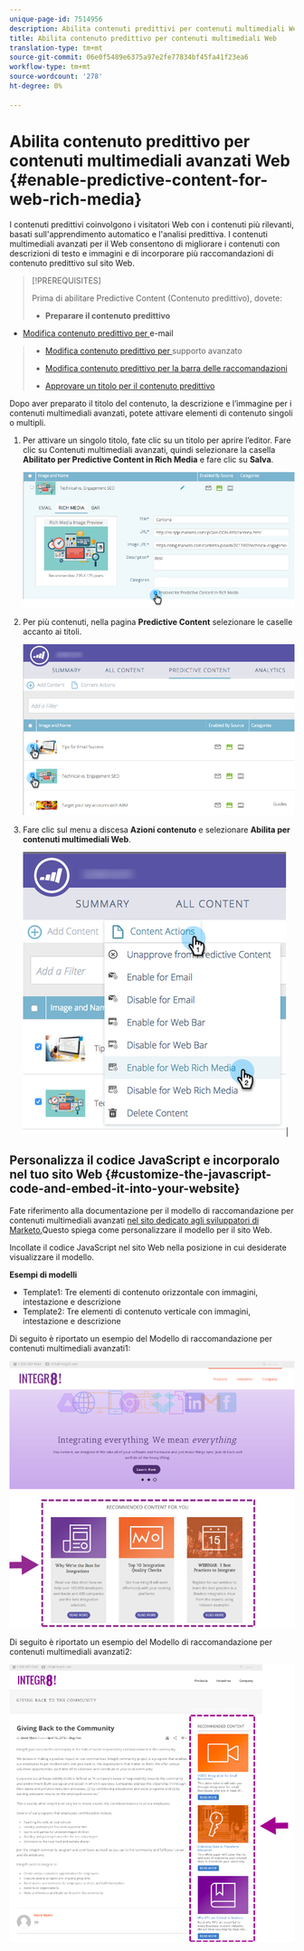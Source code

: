 ```yaml
---
unique-page-id: 7514956
description: Abilita contenuti predittivi per contenuti multimediali Web - Documenti Marketo - Documentazione prodotto
title: Abilita contenuto predittivo per contenuti multimediali Web
translation-type: tm+mt
source-git-commit: 06e0f5489e6375a97e2fe77834bf45fa41f23ea6
workflow-type: tm+mt
source-wordcount: '278'
ht-degree: 0%

---
```



# Abilita contenuto predittivo per contenuti multimediali avanzati Web {#enable-predictive-content-for-web-rich-media}

I contenuti predittivi coinvolgono i visitatori Web con i contenuti più rilevanti, basati sull&#39;apprendimento automatico e l&#39;analisi predittiva. I contenuti multimediali avanzati per il Web consentono di migliorare i contenuti con descrizioni di testo e immagini e di incorporare più raccomandazioni di contenuto predittivo sul sito Web.

>[!PREREQUISITES]
>
>Prima di abilitare Predictive Content (Contenuto predittivo), dovete:
>
>* **Preparare il contenuto predittivo**
   >
   >   
   * [Modifica contenuto predittivo per ](/help/marketo/product-docs/predictive-content/working-with-predictive-content/edit-predictive-content-for-emails.md) e-mail
   >   * [Modifica contenuto predittivo per ](/help/marketo/product-docs/predictive-content/working-with-predictive-content/edit-predictive-content-for-rich-media.md) supporto avanzato
   >   * [Modifica contenuto predittivo per la barra delle raccomandazioni](/help/marketo/product-docs/predictive-content/working-with-predictive-content/edit-predictive-content-for-the-recommendation-bar.md)
>
>* [Approvare un titolo per il contenuto predittivo](/help/marketo/product-docs/predictive-content/working-with-all-content/approve-a-title-for-predictive-content.md)


Dopo aver preparato il titolo del contenuto, la descrizione e l’immagine per i contenuti multimediali avanzati, potete attivare elementi di contenuto singoli o multipli.

1. Per attivare un singolo titolo, fate clic su un titolo per aprire l’editor. Fare clic su Contenuti multimediali avanzati, quindi selezionare la casella **Abilitato per Predictive Content in Rich Media** e fare clic su **Salva**.

   ![](assets/image2017-10-3-9-3a50-3a29.png)

1. Per più contenuti, nella pagina **Predictive Content** selezionare le caselle accanto ai titoli.

   ![](assets/image2017-10-3-10-3a0-3a42.png)

1. Fare clic sul menu a discesa **Azioni contenuto** e selezionare **Abilita per contenuti multimediali Web**.

   ![](assets/image2017-10-3-10-3a2-3a6.png)|

## Personalizza il codice JavaScript e incorporalo nel tuo sito Web {#customize-the-javascript-code-and-embed-it-into-your-website}

Fate riferimento alla documentazione per il modello di raccomandazione per contenuti multimediali avanzati [nel sito dedicato agli sviluppatori di Marketo.](https://developers.marketo.com/documentation/websites/rtp-rich-media-recommendations-api)Questo spiega come personalizzare il modello per il sito Web.

Incollate il codice JavaScript nel sito Web nella posizione in cui desiderate visualizzare il modello.

**Esempi di modelli**

* Template1: Tre elementi di contenuto orizzontale con immagini, intestazione e descrizione
* Template2: Tre elementi di contenuto verticale con immagini, intestazione e descrizione

Di seguito è riportato un esempio del Modello di raccomandazione per contenuti multimediali avanzati1:

![](assets/image2015-6-1-17-3a8-3a33.png)

Di seguito è riportato un esempio del Modello di raccomandazione per contenuti multimediali avanzati2:

![](assets/image2015-12-20-10-3a35-3a12.png)
